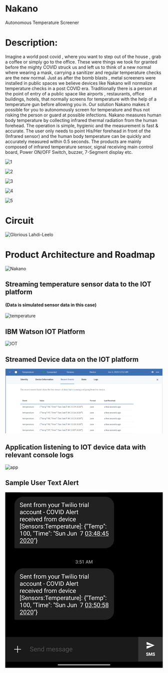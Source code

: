 # Nakano
Autonomous Temperature Screener

# Description:
Imagine a world post covid , where you want to step out of the house , grab a coffee or simply go to the office. These were things we took for granted before the mighty COVID struck us and left us to think of a  new normal where wearing a mask, carrying a sanitizer and regular temperature checks are the new normal. Just as after the bomb blasts , metal screeners were installed in public spaces we believe devices like Nakano will normalize temperature checks in a post COVID era.
Traditionally there is a person at the point of entry of a public space like airports , restaurants, office buildings, hotels, that normally screens for temperature with the help of a temperature gun before allowing you in. Our solution Nakano makes it possible for you to autonomously screen for temperature and thus not risking the person or guard at possible infections. Nakano measures human body temperature by collecting infrared thermal radiation from the human forehead. The operation is simple, hygienic and the measurement is fast & accurate. The user only needs to point His/Her forehead in front of the (Infrared sensor) and the human body temperature can be quickly and accurately measured within 0.5 seconds. The products are mainly composed of infrared temperature sensor, signal receiving main control board, Power ON/OFF Switch, buzzer, 7-Segment display etc.

![1](https://user-images.githubusercontent.com/54938773/83952653-b75a7000-a857-11ea-9fcb-f2dbc99a6131.png)

![2](https://user-images.githubusercontent.com/54938773/83952668-d1944e00-a857-11ea-83cc-267eff15ac7d.png)


![3](https://user-images.githubusercontent.com/54938773/83952673-e1ac2d80-a857-11ea-96cb-cad044fbf905.png)

![4](https://user-images.githubusercontent.com/54938773/83952682-f983b180-a857-11ea-9b86-6de1466e6d91.png)

![5](https://user-images.githubusercontent.com/54938773/83952767-d4437300-a858-11ea-8d71-3d21060a75e7.png)


# Circuit

![Glorious Lahdi-Leelo](https://user-images.githubusercontent.com/54938773/83952772-e8877000-a858-11ea-91be-2c867947c97e.png)

# Product Architecture and Roadmap

![Nakano](https://user-images.githubusercontent.com/54938773/83952794-0b198900-a859-11ea-9b21-b3eb8b598994.png)

## Streaming temperature sensor data to the IOT platform
#### (Data is simulated sensor data in this case)
![temperature](https://user-images.githubusercontent.com/54938773/83952801-1d93c280-a859-11ea-8be5-a50182c47c25.PNG)

## IBM Watson IOT Platform  

![IOT](https://user-images.githubusercontent.com/54938773/83952824-5338ab80-a859-11ea-8e3c-d1cc7551e48d.PNG)

## Streamed Device data on the IOT platform

![IOTStream](Assets/IBMIoTDataStream.PNG)

## Application listening to IOT device data with relevant console logs 

![app](https://user-images.githubusercontent.com/54938773/83952813-4025db80-a859-11ea-9f54-545ecb7c2ab8.PNG)

## Sample User Text Alert

![textalert](Assets/TextAlert.jpeg)

